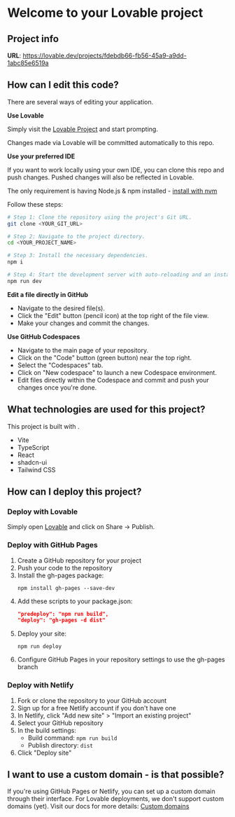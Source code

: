 
# Welcome to your Lovable project

## Project info

**URL**: https://lovable.dev/projects/fdebdb66-fb56-45a9-a9dd-1abc85e6519a

## How can I edit this code?

There are several ways of editing your application.

**Use Lovable**

Simply visit the [Lovable Project](https://lovable.dev/projects/fdebdb66-fb56-45a9-a9dd-1abc85e6519a) and start prompting.

Changes made via Lovable will be committed automatically to this repo.

**Use your preferred IDE**

If you want to work locally using your own IDE, you can clone this repo and push changes. Pushed changes will also be reflected in Lovable.

The only requirement is having Node.js & npm installed - [install with nvm](https://github.com/nvm-sh/nvm#installing-and-updating)

Follow these steps:

```sh
# Step 1: Clone the repository using the project's Git URL.
git clone <YOUR_GIT_URL>

# Step 2: Navigate to the project directory.
cd <YOUR_PROJECT_NAME>

# Step 3: Install the necessary dependencies.
npm i

# Step 4: Start the development server with auto-reloading and an instant preview.
npm run dev
```

**Edit a file directly in GitHub**

- Navigate to the desired file(s).
- Click the "Edit" button (pencil icon) at the top right of the file view.
- Make your changes and commit the changes.

**Use GitHub Codespaces**

- Navigate to the main page of your repository.
- Click on the "Code" button (green button) near the top right.
- Select the "Codespaces" tab.
- Click on "New codespace" to launch a new Codespace environment.
- Edit files directly within the Codespace and commit and push your changes once you're done.

## What technologies are used for this project?

This project is built with .

- Vite
- TypeScript
- React
- shadcn-ui
- Tailwind CSS

## How can I deploy this project?

### Deploy with Lovable
Simply open [Lovable](https://lovable.dev/projects/fdebdb66-fb56-45a9-a9dd-1abc85e6519a) and click on Share -> Publish.

### Deploy with GitHub Pages
1. Create a GitHub repository for your project
2. Push your code to the repository
3. Install the gh-pages package:
   ```
   npm install gh-pages --save-dev
   ```
4. Add these scripts to your package.json:
   ```json
   "predeploy": "npm run build",
   "deploy": "gh-pages -d dist"
   ```
5. Deploy your site:
   ```
   npm run deploy
   ```
6. Configure GitHub Pages in your repository settings to use the gh-pages branch

### Deploy with Netlify
1. Fork or clone the repository to your GitHub account
2. Sign up for a free Netlify account if you don't have one
3. In Netlify, click "Add new site" > "Import an existing project"
4. Select your GitHub repository
5. In the build settings:
   - Build command: `npm run build`
   - Publish directory: `dist`
6. Click "Deploy site"

## I want to use a custom domain - is that possible?

If you're using GitHub Pages or Netlify, you can set up a custom domain through their interface. For Lovable deployments, we don't support custom domains (yet). Visit our docs for more details: [Custom domains](https://docs.lovable.dev/tips-tricks/custom-domain/)
